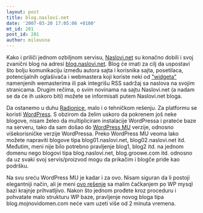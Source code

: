 ```yaml
---
layout: post
title: blog.naslovi.net
date: '2007-03-20 17:05:06 +0100'
mt_id: 201
post_id: 201
author: mileusna
---
```

Kako i priliči jednom ozbiljnom servisu, [Naslovi.net](http://www.naslovi.net/) su konačno dobili i svoj zvanični blog na adresi [blog.naslovi.net](http://blog.naslovi.net/). Blog će imati za cilj da uspostavi što bolju komunikaciju između autora sajta i korisnika sajta, posetilaca, potencijalnih oglašivača i webmastera koji koriste neki od ["widgeta"](http://www.naslovi.net/webmasters.php) namenjenih wemasterima ili pak integrišu RSS sadržaj sa naslova na svojim stranicama. Drugim rečima, o svim novinama na sajtu Naslovi.net (a nadam se da će ih uskoro biti) možete se informisati putem Naslovi.net bloga.

Da ostanemo u duhu [Radionice](http://blog.radioni.ca), malo i o tehničkom rešenju. Za platformu se koristi [WordPress](http://www.wordpress.org). S obzirom da želim uskoro da pokrenem još neke blogove, nisam želeo da multipliciram instalacije WordPressa i prateće baze na serveru, tako da sam došao do [WordPress MU](http://mu.wordpress.org) verzije, odnosno višekorisničke verzije WordPressa. Preko WordPress MU veoma lako možete napraviti blogove tipa blog01.naslovi.net, blog02.naslovi.net itd. Međutim, meni nije bilo potrebno pravljenje blog1, blog2 itd. na jednom domenu nego blogovi tipa blog.naslovi.net, blog.groowe.com itd. odnosno da uz svaki svoj servis/proizvod mogu da prikačim i blogče pride kao podršku.

Na svu sreću WordPress MU je kadar i za ovo. Nisam siguran da li postoji elegantniji način, ali je meni [ovo rešenje](http://mu.wordpress.org/forums/topic.php?id=2076&replies=17#post-12439) sa malim čačkanjem po WP mysql bazi krajnje prihvatljivo. Nakon što jednom prođete kroz proceduru i pohvatate malo strukturu WP baze, pravljenje novog bloga tipa blog.mojnovidomen.com neće vam uzeti više od 2 minuta vremena.

